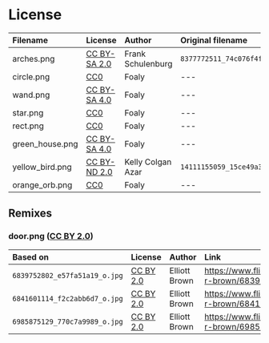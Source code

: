 License
=======

| Filename        | License                   | Author            | Original filename              | Link                                                        |
|:----------------|:--------------------------|:------------------|:-------------------------------|:------------------------------------------------------------|
| arches.png      | [CC BY-SA 2.0][by-sa-2.0] | Frank Schulenburg | `8377772511_74c076f4f4_o.jpg`  | https://www.flickr.com/photos/frank_schulenburg/8377772511/ |
| circle.png      | [CC0][cc0]                | Foaly             | ---                            | Image was created for this game                             |
| wand.png        | [CC BY-SA 4.0][by-sa-4.0] | Foaly             | ---                            | Image was created for this game                             |
| star.png        | [CC0][cc0]                | Foaly             | ---                            | Image was created for this game                             |
| rect.png        | [CC0][cc0]                | Foaly             | ---                            | Image was created for this game                             |
| green_house.png | [CC BY-SA 4.0][by-sa-4.0] | Foaly             | ---                            | Image was created for this game                             |
| yellow_bird.png | [CC BY-ND 2.0][by-nd-2.0] | Kelly Colgan Azar | `14111155059_15ce49a311_o.jpg` | https://www.flickr.com/photos/puttefin/14111155059/         |
| orange_orb.png  | [CC0][cc0]                | Foaly             | ---                            | Image was created for this game                             |



Remixes
-------

### door.png ([CC BY 2.0][by-2.0])

| Based on                      | License             | Author        | Link                                                  |
|:------------------------------|:--------------------|:--------------|:------------------------------------------------------|
| `6839752802_e57fa51a19_o.jpg` | [CC BY 2.0][by-2.0] | Elliott Brown | https://www.flickr.com/photos/ell-r-brown/6839752802/ |
| `6841601114_f2c2abb6d7_o.jpg` | [CC BY 2.0][by-2.0] | Elliott Brown | https://www.flickr.com/photos/ell-r-brown/6841601114/ |
| `6985875129_770c7a9989_o.jpg` | [CC BY 2.0][by-2.0] | Elliott Brown | https://www.flickr.com/photos/ell-r-brown/6985875129/ |



[by-sa-2.0]: https://creativecommons.org/licenses/by-sa/2.0/
[cc0]: https://creativecommons.org/publicdomain/zero/1.0/
[by-2.0]: https://creativecommons.org/licenses/by/2.0/
[by-sa-4.0]: https://creativecommons.org/licenses/by-sa/4.0/
[by-nd-2.0]: https://creativecommons.org/licenses/by-nd/2.0/
